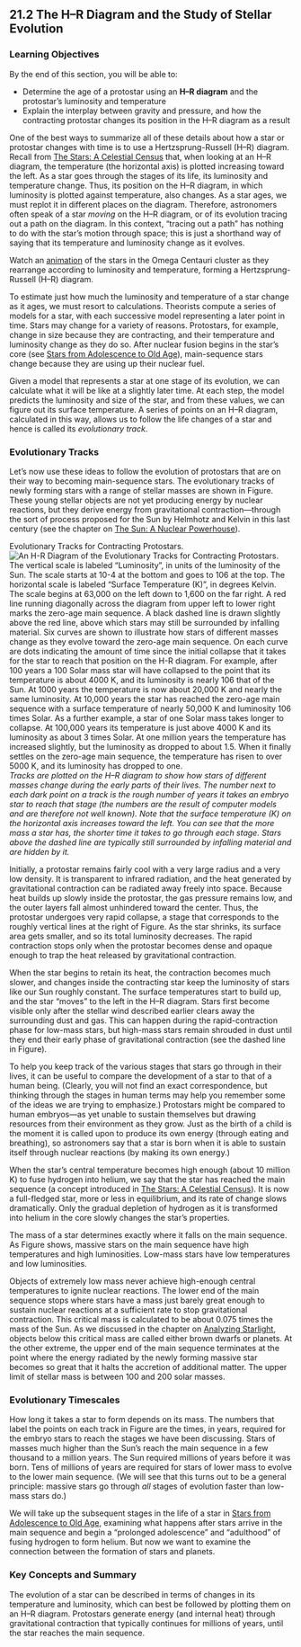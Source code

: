 ##  21.2 The H–R Diagram and the Study of Stellar Evolution 

### Learning Objectives

By the end of this section, you will be able to:

  - Determine the age of a protostar using an **H–R diagram** and the protostar’s luminosity and temperature
  - Explain the interplay between gravity and pressure, and how the contracting protostar changes its position in the H–R diagram as a result

One of the best ways to summarize all of these details about how a star or protostar changes with time is to use a Hertzsprung-Russell (H–R) diagram. Recall from [The Stars: A Celestial Census][1] that, when looking at an H–R diagram, the temperature (the horizontal axis) is plotted increasing toward the left. As a star goes through the stages of its life, its luminosity and temperature change. Thus, its position on the H–R diagram, in which luminosity is plotted against temperature, also changes. As a star ages, we must replot it in different places on the diagram. Therefore, astronomers often speak of a star _moving_ on the H–R diagram, or of its evolution tracing out a path on the diagram. In this context, “tracing out a path” has nothing to do with the star’s motion through space; this is just a shorthand way of saying that its temperature and luminosity change as it evolves.

Watch an [animation][2] of the stars in the Omega Centauri cluster as they rearrange according to luminosity and temperature, forming a Hertzsprung-Russell (H–R) diagram.

To estimate just how much the luminosity and temperature of a star change as it ages, we must resort to calculations. Theorists compute a series of models for a star, with each successive model representing a later point in time. Stars may change for a variety of reasons. Protostars, for example, change in size because they are contracting, and their temperature and luminosity change as they do so. After nuclear fusion begins in the star’s core (see [Stars from Adolescence to Old Age][3]), main-sequence stars change because they are using up their nuclear fuel.

Given a model that represents a star at one stage of its evolution, we can calculate what it will be like at a slightly later time. At each step, the model predicts the luminosity and size of the star, and from these values, we can figure out its surface temperature. A series of points on an H–R diagram, calculated in this way, allows us to follow the life changes of a star and hence is called its _evolutionary track_.

### Evolutionary Tracks

Let’s now use these ideas to follow the evolution of protostars that are on their way to becoming main-sequence stars. The evolutionary tracks of newly forming stars with a range of stellar masses are shown in Figure. These young stellar objects are not yet producing energy by nuclear reactions, but they derive energy from gravitational contraction—through the sort of process proposed for the Sun by Helmhotz and Kelvin in this last century (see the chapter on [The Sun: A Nuclear Powerhouse][4]).

Evolutionary Tracks for Contracting Protostars. ![An H-R Diagram of the Evolutionary Tracks for Contracting Protostars. The vertical scale is labeled “Luminosity”, in units of the luminosity of the Sun. The scale starts at 10-4 at the bottom and goes to 106 at the top. The horizontal scale is labeled “Surface Temperature \(K\)”, in degrees Kelvin. The scale begins at 63,000 on the left down to 1,600 on the far right. A red line running diagonally across the diagram from upper left to lower right marks the zero-age main sequence. A black dashed line is drawn slightly above the red line, above which stars may still be surrounded by infalling material. Six curves are shown to illustrate how stars of different masses change as they evolve toward the zero-age main sequence. On each curve are dots indicating the amount of time since the initial collapse that it takes for the star to reach that position on the H-R diagram. For example, after 100 years a 100 Solar mass star will have collapsed to the point that its temperature is about 4000 K, and its luminosity is nearly 106 that of the Sun. At 1000 years the temperature is now about 20,000 K and nearly the same luminosity. At 10,000 years the star has reached the zero-age main sequence with a surface temperature of nearly 50,000 K and luminosity 106 times Solar. As a further example, a star of one Solar mass takes longer to collapse. At 100,000 years its temperature is just above 4000 K and its luminosity as about 3 times Solar. At one million years the temperature has increased slightly, but the luminosity as dropped to about 1.5. When it finally settles on the zero-age main sequence, the temperature has risen to over 5000 K, and its luminosity has dropped to one.][5] _Tracks are plotted on the H–R diagram to show how stars of different masses change during the early parts of their lives. The number next to each dark point on a track is the rough number of years it takes an embryo star to reach that stage (the numbers are the result of computer models and are therefore not well known). Note that the surface temperature (K) on the horizontal axis increases toward the left. You can see that the more mass a star has, the shorter time it takes to go through each stage. Stars above the dashed line are typically still surrounded by infalling material and are hidden by it._

Initially, a protostar remains fairly cool with a very large radius and a very low density. It is transparent to infrared radiation, and the heat generated by gravitational contraction can be radiated away freely into space. Because heat builds up slowly inside the protostar, the gas pressure remains low, and the outer layers fall almost unhindered toward the center. Thus, the protostar undergoes very rapid collapse, a stage that corresponds to the roughly vertical lines at the right of Figure. As the star shrinks, its surface area gets smaller, and so its total luminosity decreases. The rapid contraction stops only when the protostar becomes dense and opaque enough to trap the heat released by gravitational contraction.

When the star begins to retain its heat, the contraction becomes much slower, and changes inside the contracting star keep the luminosity of stars like our Sun roughly constant. The surface temperatures start to build up, and the star “moves” to the left in the H–R diagram. Stars first become visible only after the stellar wind described earlier clears away the surrounding dust and gas. This can happen during the rapid-contraction phase for low-mass stars, but high-mass stars remain shrouded in dust until they end their early phase of gravitational contraction (see the dashed line in Figure).

To help you keep track of the various stages that stars go through in their lives, it can be useful to compare the development of a star to that of a human being. (Clearly, you will not find an exact correspondence, but thinking through the stages in human terms may help you remember some of the ideas we are trying to emphasize.) Protostars might be compared to human embryos—as yet unable to sustain themselves but drawing resources from their environment as they grow. Just as the birth of a child is the moment it is called upon to produce its own energy (through eating and breathing), so astronomers say that a star is born when it is able to sustain itself through nuclear reactions (by making its own energy.)

When the star’s central temperature becomes high enough (about 10 million K) to fuse hydrogen into helium, we say that the star has reached the main sequence (a concept introduced in [The Stars: A Celestial Census][1]). It is now a full-fledged star, more or less in equilibrium, and its rate of change slows dramatically. Only the gradual depletion of hydrogen as it is transformed into helium in the core slowly changes the star’s properties.

The mass of a star determines exactly where it falls on the main sequence. As Figure shows, massive stars on the main sequence have high temperatures and high luminosities. Low-mass stars have low temperatures and low luminosities.

Objects of extremely low mass never achieve high-enough central temperatures to ignite nuclear reactions. The lower end of the main sequence stops where stars have a mass just barely great enough to sustain nuclear reactions at a sufficient rate to stop gravitational contraction. This critical mass is calculated to be about 0.075 times the mass of the Sun. As we discussed in the chapter on [Analyzing Starlight][6], objects below this critical mass are called either brown dwarfs or planets. At the other extreme, the upper end of the main sequence terminates at the point where the energy radiated by the newly forming massive star becomes so great that it halts the accretion of additional matter. The upper limit of stellar mass is between 100 and 200 solar masses.

### Evolutionary Timescales

How long it takes a star to form depends on its mass. The numbers that label the points on each track in Figure are the times, in years, required for the embryo stars to reach the stages we have been discussing. Stars of masses much higher than the Sun’s reach the main sequence in a few thousand to a million years. The Sun required millions of years before it was born. Tens of millions of years are required for stars of lower mass to evolve to the lower main sequence. (We will see that this turns out to be a general principle: massive stars go through _all_ stages of evolution faster than low-mass stars do.)

We will take up the subsequent stages in the life of a star in [Stars from Adolescence to Old Age][3], examining what happens after stars arrive in the main sequence and begin a “prolonged adolescence” and “adulthood” of fusing hydrogen to form helium. But now we want to examine the connection between the formation of stars and planets.

### Key Concepts and Summary

The evolution of a star can be described in terms of changes in its temperature and luminosity, which can best be followed by plotting them on an H–R diagram. Protostars generate energy (and internal heat) through gravitational contraction that typically continues for millions of years, until the star reaches the main sequence.

   [1]: /contents/2e737be8-ea65-48c3-aa0a-9f35b4c6a966@14.4:810ba736-3e15-48e2-9491-cf0f401611c3@3
   [2]: https://openstaxcollege.org/l/30aniomelen
   [3]: /contents/2e737be8-ea65-48c3-aa0a-9f35b4c6a966@14.4:46b88c58-3f68-469e-98f0-ed46bc80f5a1@3
   [4]: /contents/2e737be8-ea65-48c3-aa0a-9f35b4c6a966@14.4:3e4a13f1-3aeb-4fe2-b9f5-dc354139c29f@3
   [5]: https://cnx.org/resources/3f0a2ec9e1177cafc917261830736d061621cf51/OSC_Astro_21_02_Track.jpg
   [6]: /contents/2e737be8-ea65-48c3-aa0a-9f35b4c6a966@14.4:9d28d6da-b855-4cfe-b629-54620023f99c@3

